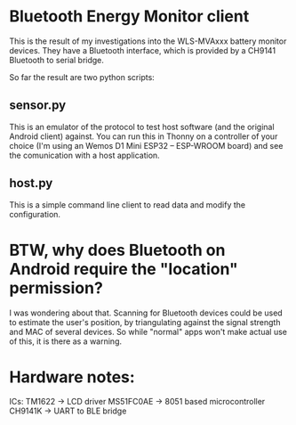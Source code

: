 # Bluetooth Energy Monitor client
This is the result of my investigations into the WLS-MVAxxx battery monitor devices. They have a Bluetooth interface, which is provided by a CH9141 Bluetooth to serial bridge.

So far the result are two python scripts:

## sensor.py
This is an emulator of the protocol to test host software (and the original Android client) against.
You can run this in Thonny on a controller of your choice (I'm using an Wemos D1 Mini ESP32 – ESP-WROOM board) and see the comunication with a host application.

## host.py
This is a simple command line client to read data and modify the configuration.

# BTW, why does Bluetooth on Android require the "location" permission?
I was wondering about that. Scanning for Bluetooth devices could be used to estimate the user's position, by triangulating
against the signal strength and MAC of several devices. So while "normal" apps won't make actual use of this, it is there as a warning.

# Hardware notes:
ICs:
TM1622 -> LCD driver
MS51FC0AE -> 8051 based microcontroller
CH9141K -> UART to BLE bridge

